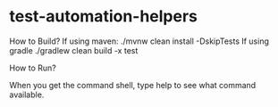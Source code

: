 # test-automation-helpers
How to Build?
If using maven:
  ./mvnw clean install -DskipTests
If using gradle
  ./gradlew clean build -x test

How to Run?

When you get the command shell, type help to see what command available.
